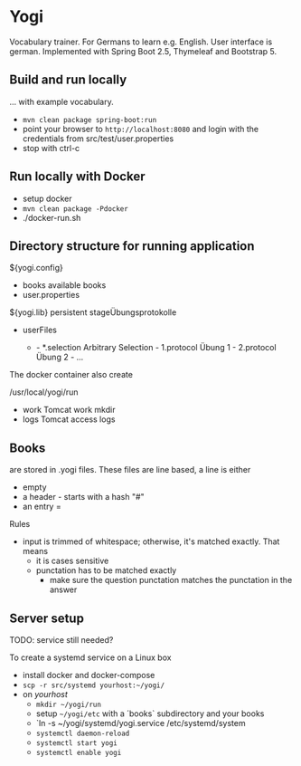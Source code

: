 # Yogi

Vocabulary trainer. For Germans to learn e.g. English. User interface is german.
Implemented with Spring Boot 2.5, Thymeleaf and Bootstrap 5.

## Build and run locally

... with example vocabulary.

* `mvn clean package spring-boot:run`
* point your browser to `http://localhost:8080` and login with the credentials from src/test/user.properties
* stop with ctrl-c

## Run locally with Docker

* setup docker
* `mvn clean package -Pdocker`
* ./docker-run.sh


## Directory structure for running application

${yogi.config}
  - books                   available books
  - user.properties

${yogi.lib}                 persistent stageÜbungsprotokolle
  - <user>                  userFiles
    - <book>
      - *.selection         Arbitrary Selection
      - 1.protocol          Übung 1
      - 2.protocol          Übung 2
      - ...

The docker container also create

/usr/local/yogi/run
  - work    Tomcat work mkdir
  - logs    Tomcat access logs


## Books

are stored in <name>.yogi files. These files are line based, a line is either
* empty
* a header - starts with a hash "#"
* an entry <left>=<right>

Rules
* input is trimmed of whitespace; otherwise, it's matched exactly. That means
  * it is cases sensitive
  * punctation has to be matched exactly
    * make sure the question punctation matches the punctation in the answer


## Server setup

TODO: service still needed?

To create a systemd service on a Linux box

* install docker and docker-compose
* `scp -r src/systemd yourhost:~/yogi/`
* on *yourhost*
  * `mkdir ~/yogi/run`
  * setup `~/yogi/etc` with a ´books` subdirectory and your books
  * `ln -s ~/yogi/systemd/yogi.service /etc/systemd/system
  * `systemctl daemon-reload`
  * `systemctl start yogi`
  * `systemctl enable yogi`

